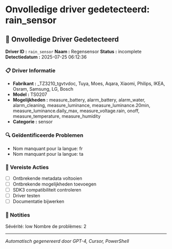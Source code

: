 # Onvolledige driver gedetecteerd: rain_sensor

## 🚨 Onvolledige Driver Gedetecteerd

**Driver ID :** `rain_sensor`
**Naam :** Regensensor
**Status :** incomplete
**Detectiedatum :** 2025-07-25 06:12:36

### 📋 Driver Informatie
- **Fabrikant :** _TZ3210_tgvtvdoc, Tuya, Moes, Aqara, Xiaomi, Philips, IKEA, Osram, Samsung, LG, Bosch
- **Model :** TS0207
- **Mogelijkheden :** measure_battery, alarm_battery, alarm_water, alarm_cleaning, measure_luminance, measure_luminance.20min, measure_luminance.daily_max, measure_voltage.rain, onoff, measure_temperature, measure_humidity
- **Categorie :** sensor

### 🔍 Geïdentificeerde Problemen
- Nom manquant pour la langue: fr
- Nom manquant pour la langue: ta

### 🎯 Vereiste Acties
- [ ] Ontbrekende metadata voltooien
- [ ] Ontbrekende mogelijkheden toevoegen
- [ ] SDK3 compatibiliteit controleren
- [ ] Driver testen
- [ ] Documentatie bijwerken

### 📝 Notities
Sévérité: low
Nombre de problèmes: 2

---
*Automatisch gegenereerd door GPT-4, Cursor, PowerShell*

